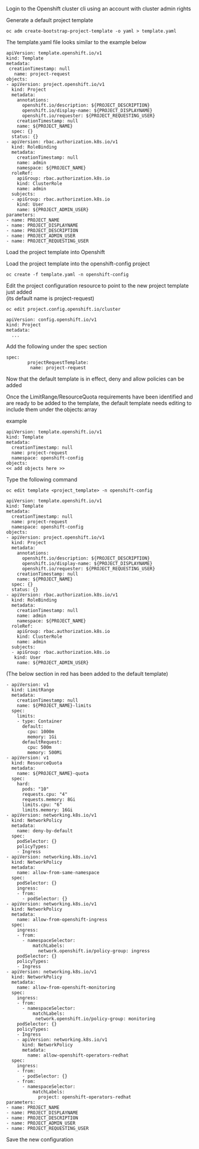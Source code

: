 Login to the Openshift cluster cli using an account with cluster admin rights 

Generate a default project template 

    oc adm create-bootstrap-project-template -o yaml > template.yaml 
 
The template.yaml file looks similar to the example below 

    apiVersion: template.openshift.io/v1 
    kind: Template 
    metadata: 
     creationTimestamp: null 
       name: project-request 
    objects: 
    - apiVersion: project.openshift.io/v1 
      kind: Project 
      metadata: 
        annotations: 
          openshift.io/description: ${PROJECT_DESCRIPTION} 
          openshift.io/display-name: ${PROJECT_DISPLAYNAME} 
          openshift.io/requester: ${PROJECT_REQUESTING_USER} 
        creationTimestamp: null 
        name: ${PROJECT_NAME} 
      spec: {} 
      status: {} 
    - apiVersion: rbac.authorization.k8s.io/v1 
      kind: RoleBinding 
      metadata: 
        creationTimestamp: null 
        name: admin 
        namespace: ${PROJECT_NAME} 
      roleRef: 
        apiGroup: rbac.authorization.k8s.io 
        kind: ClusterRole 
        name: admin 
      subjects: 
      - apiGroup: rbac.authorization.k8s.io 
        kind: User 
        name: ${PROJECT_ADMIN_USER} 
    parameters: 
    - name: PROJECT_NAME 
    - name: PROJECT_DISPLAYNAME 
    - name: PROJECT_DESCRIPTION 
    - name: PROJECT_ADMIN_USER 
    - name: PROJECT_REQUESTING_USER 

Load the project template into Openshift
 
Load the project template into the openshift-config project 

    oc create -f template.yaml -n openshift-config 
 
Edit the project configuration resource to point to the new project template just added  
(its default name is project-request) 

    oc edit project.config.openshift.io/cluster 
 
    apiVersion: config.openshift.io/v1 
    kind: Project 
    metadata: 
      ... 
 
Add the following under the spec section 
 
    spec: 
      		projectRequestTemplate: 
       		 name: project-request 

Now that the default template is in effect, deny and allow policies can be added  

Once the LimitRange/ResourceQuota requirements have been identified and are ready to be added to the template, the default template needs editing to include them under the objects: array 

example 

    apiVersion: template.openshift.io/v1 
    kind: Template 
    metadata: 
      creationTimestamp: null 
      name: project-request 
      namespace: openshift-config 
    objects: 
    << add objects here >> 
 
Type the following command 

    oc edit template <project_template> -n openshift-config 
 
    apiVersion: template.openshift.io/v1 
    kind: Template 
    metadata: 
      creationTimestamp: null 
      name: project-request 
      namespace: openshift-config 
    objects: 
    - apiVersion: project.openshift.io/v1 
      kind: Project 
      metadata: 
        annotations: 
          openshift.io/description: ${PROJECT_DESCRIPTION} 
          openshift.io/display-name: ${PROJECT_DISPLAYNAME} 
          openshift.io/requester: ${PROJECT_REQUESTING_USER} 
        creationTimestamp: null 
        name: ${PROJECT_NAME} 
      spec: {} 
      status: {} 
    - apiVersion: rbac.authorization.k8s.io/v1 
      kind: RoleBinding 
      metadata: 
        creationTimestamp: null 
        name: admin 
        namespace: ${PROJECT_NAME} 
      roleRef: 
        apiGroup: rbac.authorization.k8s.io 
        kind: ClusterRole 
        name: admin 
      subjects: 
      - apiGroup: rbac.authorization.k8s.io 
       kind: User 
        name: ${PROJECT_ADMIN_USER} 

(The below section in red has been added to the default template)

    - apiVersion: v1 
      kind: LimitRange 
      metadata: 
        creationTimestamp: null 
        name: ${PROJECT_NAME}-limits 
      spec: 
        limits: 
        - type: Container 
          default: 
            cpu: 1000m 
            memory: 1Gi 
          defaultRequest: 
            cpu: 500m 
            memory: 500Mi 
    - apiVersion: v1 
      kind: ResourceQuota 
      metadata: 
        name: ${PROJECT_NAME}-quota 
      spec: 
        hard: 
          pods: "10" 
          requests.cpu: "4" 
          requests.memory: 8Gi 
          limits.cpu: "6" 
          limits.memory: 16Gi 
    - apiVersion: networking.k8s.io/v1 
      kind: NetworkPolicy 
      metadata: 
        name: deny-by-default 
      spec: 
        podSelector: {} 
        policyTypes: 
        - Ingress 
    - apiVersion: networking.k8s.io/v1 
      kind: NetworkPolicy 
      metadata: 
        name: allow-from-same-namespace 
      spec: 
        podSelector: {} 
        ingress: 
        - from: 
          - podSelector: {} 
    - apiVersion: networking.k8s.io/v1 
      kind: NetworkPolicy 
      metadata: 
        name: allow-from-openshift-ingress 
      spec: 
        ingress: 
        - from: 
          - namespaceSelector: 
              matchLabels: 
                network.openshift.io/policy-group: ingress 
        podSelector: {} 
        policyTypes: 
        - Ingress 
    - apiVersion: networking.k8s.io/v1 
      kind: NetworkPolicy 
      metadata: 
        name: allow-from-openshift-monitoring 
      spec: 
        ingress: 
        - from: 
          - namespaceSelector: 
              matchLabels: 
               network.openshift.io/policy-group: monitoring 
        podSelector: {} 
        policyTypes: 
        - Ingress 
        - apiVersion: networking.k8s.io/v1
          kind: NetworkPolicy
          metadata:
            name: allow-openshift-operators-redhat
      spec:
        ingress:
        - from:
          - podSelector: {}
        - from:
          - namespaceSelector:
              matchLabels:
                project: openshift-operators-redhat
    parameters: 
    - name: PROJECT_NAME 
    - name: PROJECT_DISPLAYNAME 
    - name: PROJECT_DESCRIPTION 
    - name: PROJECT_ADMIN_USER 
    - name: PROJECT_REQUESTING_USER 

Save the new configuration
